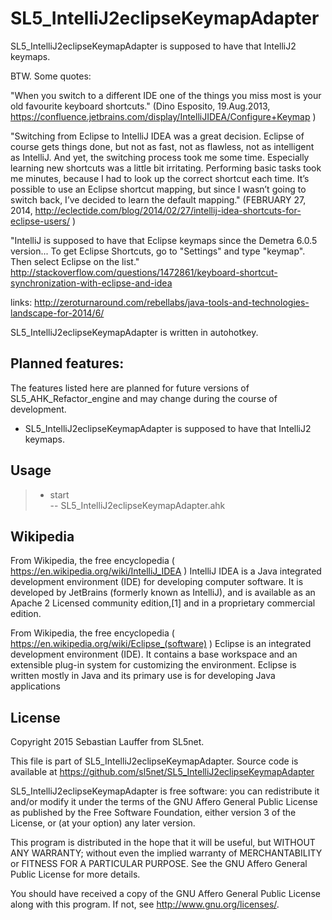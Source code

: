 # SL5_IntelliJ2eclipseKeymapAdapter
SL5_IntelliJ2eclipseKeymapAdapter is supposed to have that IntelliJ2 keymaps.


BTW. Some quotes:

"When you switch to a different IDE one of the things you miss most is your old favourite keyboard shortcuts."
(Dino Esposito, 19.Aug.2013, https://confluence.jetbrains.com/display/IntelliJIDEA/Configure+Keymap )

"Switching from Eclipse to IntelliJ IDEA was a great decision. Eclipse of course gets things done, but not as fast, not as flawless, not as intelligent as IntelliJ.
And yet, the switching process took me some time. Especially learning new shortcuts was a little bit irritating. Performing basic tasks took me minutes, because I had to look up the correct shortcut each time. It’s possible to use an Eclipse shortcut mapping, but since I wasn’t going to switch back, I’ve decided to learn the default mapping."
(FEBRUARY 27, 2014, http://eclectide.com/blog/2014/02/27/intellij-idea-shortcuts-for-eclipse-users/ )

"IntelliJ is supposed to have that Eclipse keymaps since the Demetra 6.0.5 version...
To get Eclipse Shortcuts, go to "Settings" and type "keymap". Then select Eclipse on the list."
http://stackoverflow.com/questions/1472861/keyboard-shortcut-synchronization-with-eclipse-and-idea 

links:
http://zeroturnaround.com/rebellabs/java-tools-and-technologies-landscape-for-2014/6/



SL5_IntelliJ2eclipseKeymapAdapter is written in autohotkey.

Planned features:
-----

The features listed here are planned for future versions of SL5_AHK_Refactor_engine and may change during the course of development.

- SL5_IntelliJ2eclipseKeymapAdapter is supposed to have that IntelliJ2 keymaps.


Usage
-----

>* start<br>
> --   SL5_IntelliJ2eclipseKeymapAdapter.ahk

Wikipedia
-------

From Wikipedia, the free encyclopedia ( https://en.wikipedia.org/wiki/IntelliJ_IDEA )
IntelliJ IDEA is a Java integrated development environment (IDE) for developing computer software. It is developed by JetBrains (formerly known as IntelliJ), and is available as an Apache 2 Licensed community edition,[1] and in a proprietary commercial edition.


From Wikipedia, the free encyclopedia ( https://en.wikipedia.org/wiki/Eclipse_(software) )
Eclipse is an integrated development environment (IDE). It contains a base workspace and an extensible plug-in system for customizing the environment. Eclipse is written mostly in Java and its primary use is for developing Java applications


License
-------
 
Copyright 2015 Sebastian Lauffer from SL5net.

This file is part of SL5_IntelliJ2eclipseKeymapAdapter. Source code is available at 
https://github.com/sl5net/SL5_IntelliJ2eclipseKeymapAdapter

SL5_IntelliJ2eclipseKeymapAdapter is free software: you can redistribute it and/or modify it under the terms of the GNU Affero General Public License as published by the Free Software Foundation, either version 3 of the License, or (at your option) any later version.

This program is distributed in the hope that it will be useful, but WITHOUT ANY WARRANTY; without even the implied warranty of MERCHANTABILITY or FITNESS FOR A PARTICULAR PURPOSE. See the GNU Affero General Public License for more details.

You should have received a copy of the GNU Affero General Public License along with this program. If not, see http://www.gnu.org/licenses/.

